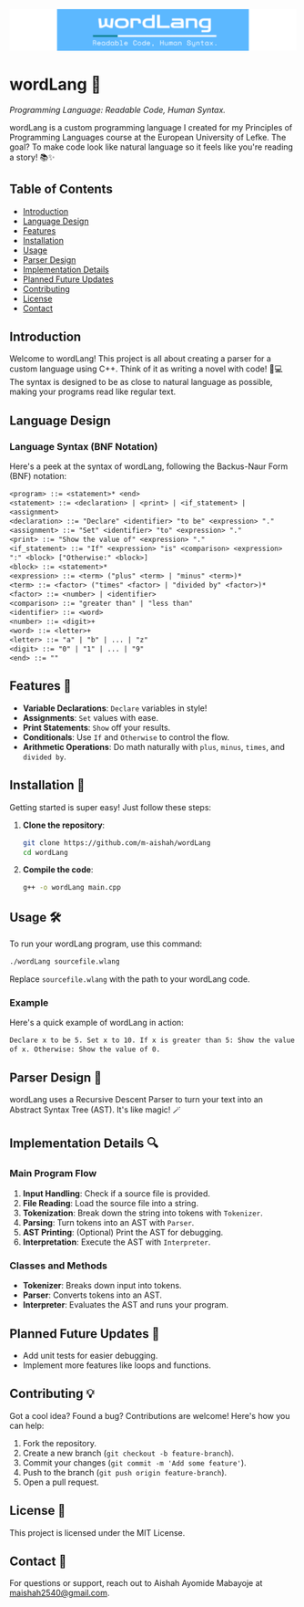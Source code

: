 ![wordLang Logo](./Logo.png)

# wordLang 🎉

*Programming Language: Readable Code, Human Syntax.*

wordLang is a custom programming language I created for my Principles of Programming Languages course at the European University of Lefke. The goal? To make code look like natural language so it feels like you're reading a story! 📚✨

## Table of Contents
- [Introduction](#introduction)
- [Language Design](#language-design)
- [Features](#features)
- [Installation](#installation)
- [Usage](#usage)
- [Parser Design](#parser-design)
- [Implementation Details](#implementation-details)
- [Planned Future Updates](#planned-future-updates)
- [Contributing](#contributing)
- [License](#license)
- [Contact](#contact)

## Introduction

Welcome to wordLang! This project is all about creating a parser for a custom language using C++. Think of it as writing a novel with code! 📖💻 The syntax is designed to be as close to natural language as possible, making your programs read like regular text.

## Language Design

### Language Syntax (BNF Notation)

Here's a peek at the syntax of wordLang, following the Backus-Naur Form (BNF) notation:

```bnf
<program> ::= <statement>* <end>
<statement> ::= <declaration> | <print> | <if_statement> | <assignment>
<declaration> ::= "Declare" <identifier> "to be" <expression> "."
<assignment> ::= "Set" <identifier> "to" <expression> "."
<print> ::= "Show the value of" <expression> "."
<if_statement> ::= "If" <expression> "is" <comparison> <expression> ":" <block> ["Otherwise:" <block>]
<block> ::= <statement>*
<expression> ::= <term> ("plus" <term> | "minus" <term>)*
<term> ::= <factor> ("times" <factor> | "divided by" <factor>)*
<factor> ::= <number> | <identifier>
<comparison> ::= "greater than" | "less than"
<identifier> ::= <word>
<number> ::= <digit>+
<word> ::= <letter>+
<letter> ::= "a" | "b" | ... | "z"
<digit> ::= "0" | "1" | ... | "9"
<end> ::= ""
```

## Features 🌟

- **Variable Declarations**: `Declare` variables in style!
- **Assignments**: `Set` values with ease.
- **Print Statements**: `Show` off your results.
- **Conditionals**: Use `If` and `Otherwise` to control the flow.
- **Arithmetic Operations**: Do math naturally with `plus`, `minus`, `times`, and `divided by`.

## Installation 🚀

Getting started is super easy! Just follow these steps:

1. **Clone the repository**:
    ```bash
    git clone https://github.com/m-aishah/wordLang
    cd wordLang
    ```

2. **Compile the code**:
    ```bash
    g++ -o wordLang main.cpp
    ```

## Usage 🛠️

To run your wordLang program, use this command:

```bash
./wordLang sourcefile.wlang
```

Replace `sourcefile.wlang` with the path to your wordLang code.

### Example

Here's a quick example of wordLang in action:
```
Declare x to be 5. Set x to 10. If x is greater than 5: Show the value of x. Otherwise: Show the value of 0.
```

## Parser Design 🧠

wordLang uses a Recursive Descent Parser to turn your text into an Abstract Syntax Tree (AST). It's like magic! 🪄

## Implementation Details 🔍

### Main Program Flow

1. **Input Handling**: Check if a source file is provided.
2. **File Reading**: Load the source file into a string.
3. **Tokenization**: Break down the string into tokens with `Tokenizer`.
4. **Parsing**: Turn tokens into an AST with `Parser`.
5. **AST Printing**: (Optional) Print the AST for debugging.
6. **Interpretation**: Execute the AST with `Interpreter`.

### Classes and Methods

- **Tokenizer**: Breaks down input into tokens.
- **Parser**: Converts tokens into an AST.
- **Interpreter**: Evaluates the AST and runs your program.

## Planned Future Updates 🔮

- Add unit tests for easier debugging.
- Implement more features like loops and functions.

## Contributing 💡

Got a cool idea? Found a bug? Contributions are welcome! Here's how you can help:

1. Fork the repository.
2. Create a new branch (`git checkout -b feature-branch`).
3. Commit your changes (`git commit -m 'Add some feature'`).
4. Push to the branch (`git push origin feature-branch`).
5. Open a pull request.

## License 📜

This project is licensed under the MIT License.

## Contact 📧

For questions or support, reach out to Aishah Ayomide Mabayoje at [maishah2540@gmail.com](mailto:maishah2540@gmail.com).